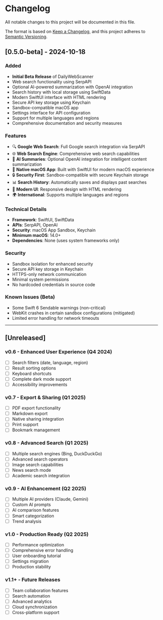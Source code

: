 # Changelog

All notable changes to this project will be documented in this file.

The format is based on [Keep a Changelog](https://keepachangelog.com/en/1.0.0/),
and this project adheres to [Semantic Versioning](https://semver.org/spec/v2.0.0.html).

## [0.5.0-beta] - 2024-10-18

### Added
- **Initial Beta Release** of DailyWebScanner
- Web search functionality using SerpAPI
- Optional AI-powered summarization with OpenAI integration
- Search history with local storage using SwiftData
- Modern SwiftUI interface with HTML rendering
- Secure API key storage using Keychain
- Sandbox-compatible macOS app
- Settings interface for API configuration
- Support for multiple languages and regions
- Comprehensive documentation and security measures

### Features
- 🔍 **Google Web Search**: Full Google search integration via SerpAPI
- 🌐 **Web Search Engine**: Comprehensive web search capabilities
- 🤖 **AI Summaries**: Optional OpenAI integration for intelligent content summarization
- 📱 **Native macOS App**: Built with SwiftUI for modern macOS experience
- 🔒 **Security First**: Sandbox-compatible with secure Keychain storage
- 📊 **Search History**: Automatically saves and displays past searches
- 🎨 **Modern UI**: Responsive design with HTML rendering
- 🌍 **International**: Supports multiple languages and regions

### Technical Details
- **Framework**: SwiftUI, SwiftData
- **APIs**: SerpAPI, OpenAI
- **Security**: macOS App Sandbox, Keychain
- **Minimum macOS**: 14.0+
- **Dependencies**: None (uses system frameworks only)

### Security
- Sandbox isolation for enhanced security
- Secure API key storage in Keychain
- HTTPS-only network communication
- Minimal system permissions
- No hardcoded credentials in source code

### Known Issues (Beta)
- Some Swift 6 Sendable warnings (non-critical)
- WebKit crashes in certain sandbox configurations (mitigated)
- Limited error handling for network timeouts

---

## [Unreleased]

### v0.6 - Enhanced User Experience (Q4 2024)
- [ ] Search filters (date, language, region)
- [ ] Result sorting options
- [ ] Keyboard shortcuts
- [ ] Complete dark mode support
- [ ] Accessibility improvements

### v0.7 - Export & Sharing (Q1 2025)
- [ ] PDF export functionality
- [ ] Markdown export
- [ ] Native sharing integration
- [ ] Print support
- [ ] Bookmark management

### v0.8 - Advanced Search (Q1 2025)
- [ ] Multiple search engines (Bing, DuckDuckGo)
- [ ] Advanced search operators
- [ ] Image search capabilities
- [ ] News search mode
- [ ] Academic search integration

### v0.9 - AI Enhancement (Q2 2025)
- [ ] Multiple AI providers (Claude, Gemini)
- [ ] Custom AI prompts
- [ ] AI comparison features
- [ ] Smart categorization
- [ ] Trend analysis

### v1.0 - Production Ready (Q2 2025)
- [ ] Performance optimization
- [ ] Comprehensive error handling
- [ ] User onboarding tutorial
- [ ] Settings migration
- [ ] Production stability

### v1.1+ - Future Releases
- [ ] Team collaboration features
- [ ] Search automation
- [ ] Advanced analytics
- [ ] Cloud synchronization
- [ ] Cross-platform support
